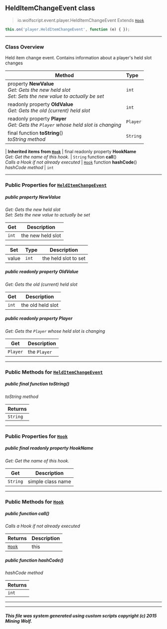 ## HeldItemChangeEvent __class__

>io.wolfscript.event.player.HeldItemChangeEvent
>Extends [`Hook`](../Hook.md)
``` javascript
this.on('player.HeldItemChangeEvent', function (e) { });
```


---

### Class Overview

Held item change event. Contains information about a player's held slot changes

Method | Type   
--- | :--- 
  property __NewValue__ <br> _Get: Gets the new held slot<br>Set: Sets the new value to actually be set_ | `int`
 readonly property __OldValue__ <br> _Get: Gets the old (current) held slot_ | `int`
 readonly property __Player__ <br> _Get: Gets the `Player` whose held slot is changing_ | `Player`
final function __toString__() <br> _toString method_ | `String`
 |
__Inherited items from [`Hook`](../Hook.md)__ |
final readonly property __HookName__ <br> _Get: Get the name of this hook._ | `String`
 function __call__() <br> _Calls a Hook if not already executed_ | [`Hook`](../Hook.md)
 function __hashCode__() <br> _hashCode method_ | `int`





---


### Public Properties for [`HeldItemChangeEvent`](HeldItemChangeEvent.md)

##### <a id='newvalue'></a>public   property __NewValue__

_Get: Gets the new held slot<br>Set: Sets the new value to actually be set_

Get | Description
--- | --- 
`int` | the new held slot

Set | Type | Description  
--- | --- | --- 
value | `int` | the held slot to set


##### <a id='oldvalue'></a>public  readonly property __OldValue__

_Get: Gets the old (current) held slot_

Get | Description
--- | --- 
`int` | the old held slot



##### <a id='player'></a>public  readonly property __Player__

_Get: Gets the `Player` whose held slot is changing_

Get | Description
--- | --- 
`Player` | the `Player`



---

### Public Methods for [`HeldItemChangeEvent`](HeldItemChangeEvent.md)

##### <a id='tostring'></a>public final function __toString__()

_toString method_

Returns | 
--- | 
`String` |


---

### Public Properties for [`Hook`](../Hook.md)

##### <a id='hookname'></a>public final readonly property __HookName__

_Get: Get the name of this hook._

Get | Description
--- | --- 
`String` | simple class name



---

### Public Methods for [`Hook`](../Hook.md)

##### <a id='call'></a>public  function __call__()

_Calls a Hook if not already executed_

Returns | Description
--- | --- 
[`Hook`](../Hook.md) | this


##### <a id='hashcode'></a>public  function __hashCode__()

_hashCode method_

Returns | 
--- | 
`int` |


---


---


##### This file was system generated using custom scripts copyright (c) 2015 Mining Wolf.
	

